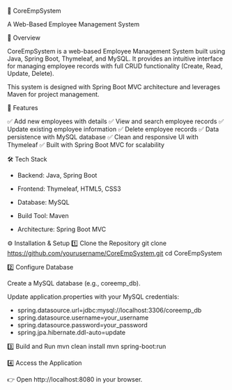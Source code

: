 🌟 CoreEmpSystem

A Web-Based Employee Management System

📌 Overview

CoreEmpSystem is a web-based Employee Management System built using Java, Spring Boot, Thymeleaf, and MySQL.
It provides an intuitive interface for managing employee records with full CRUD functionality (Create, Read, Update, Delete).

This system is designed with Spring Boot MVC architecture and leverages Maven for project management.

🚀 Features

✅ Add new employees with details
✅ View and search employee records
✅ Update existing employee information
✅ Delete employee records
✅ Data persistence with MySQL database
✅ Clean and responsive UI with Thymeleaf
✅ Built with Spring Boot MVC for scalability

🛠️ Tech Stack

- Backend: Java, Spring Boot

- Frontend: Thymeleaf, HTML5, CSS3

- Database: MySQL

- Build Tool: Maven

- Architecture: Spring Boot MVC

⚙️ Installation & Setup
1️⃣ Clone the Repository
git clone https://github.com/yourusername/CoreEmpSystem.git
cd CoreEmpSystem

2️⃣ Configure Database

Create a MySQL database (e.g., coreemp_db).

Update application.properties with your MySQL credentials:

- spring.datasource.url=jdbc:mysql://localhost:3306/coreemp_db
- spring.datasource.username=your_username
- spring.datasource.password=your_password
- spring.jpa.hibernate.ddl-auto=update


3️⃣ Build and Run
mvn clean install
mvn spring-boot:run


4️⃣ Access the Application

👉 Open http://localhost:8080
 in your browser.


                      
